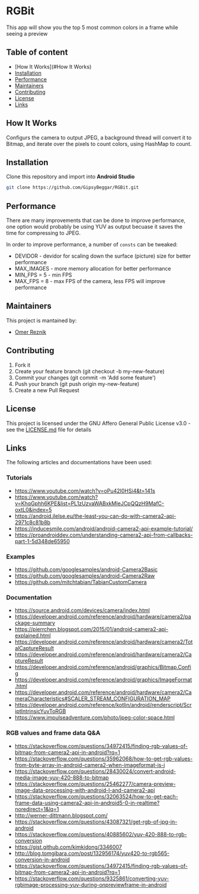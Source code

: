 # RGBit
This app will show you the top 5 most common colors in a frame while seeing a preview


## Table of content
- [How It Works](#How It Works)
- [Installation](#Installation)
- [Performance](#license)
- [Maintainers](#Maintainers)
- [Contributing](#Contributing)
- [License](#license)
- [Links](#links)


## How It Works
Configurs the camera to output JPEG, a background thread will convert it to Bitmap, and iterate over the pixels to count colors, using HashMap to count.


## Installation
Clone this repository and import into **Android Studio**
```bash
git clone https://github.com/GipsyBeggar/RGBit.git
```


## Performance
There are many improvements that can be done to improve performance, one option would probably be using YUV as output becuase it saves the time for compressing to JPEG.

In order to improve performance, a number of `consts` can be tweaked:
- DEVIDOR - devidor for scaling down the surface (picture) size for better performance
- MAX_IMAGES - more memory allocation for better performance
- MIN_FPS = 5 - min FPS
- MAX_FPS = 8 - max FPS of the camera, less FPS will improve performance


## Maintainers
This project is mantained by:
* [Omer Reznik](http://github.com/GipsyBeggar)


## Contributing
1. Fork it
2. Create your feature branch (git checkout -b my-new-feature)
3. Commit your changes (git commit -m 'Add some feature')
4. Push your branch (git push origin my-new-feature)
5. Create a new Pull Request


## License
This project is licensed under the GNU Affero General Public License v3.0 - see the [LICENSE.md](LICENSE.md) file for details


## Links
The following articles and documentations have been used:
### Tutorials
- https://www.youtube.com/watch?v=oPu42I0HSi4&t=141s
- https://www.youtube.com/watch?v=KhqGphh6KPE&list=PL1zUzvaWABxkMIeJCpQQzH9MafC-oxtL0&index=5
- https://android.jlelse.eu/the-least-you-can-do-with-camera2-api-2971c8c81b8b
- https://inducesmile.com/android/android-camera2-api-example-tutorial/
- https://proandroiddev.com/understanding-camera2-api-from-callbacks-part-1-5d348de65950
### Examples
- https://github.com/googlesamples/android-Camera2Basic
- https://github.com/googlesamples/android-Camera2Raw
- https://github.com/mitchtabian/TabianCustomCamera
### Documentation
- https://source.android.com/devices/camera/index.html
- https://developer.android.com/reference/android/hardware/camera2/package-summary
- https://pierrchen.blogspot.com/2015/01/android-camera2-api-explained.html
- https://developer.android.com/reference/android/hardware/camera2/TotalCaptureResult
- https://developer.android.com/reference/android/hardware/camera2/CaptureResult
- https://developer.android.com/reference/android/graphics/Bitmap.Config
- https://developer.android.com/reference/android/graphics/ImageFormat.html
- https://developer.android.com/reference/android/hardware/camera2/CameraCharacteristics#SCALER_STREAM_CONFIGURATION_MAP
- https://developer.android.com/reference/kotlin/android/renderscript/ScriptIntrinsicYuvToRGB
- https://www.impulseadventure.com/photo/jpeg-color-space.html
### RGB values and frame data Q&A
- https://stackoverflow.com/questions/34972415/finding-rgb-values-of-bitmap-from-camera2-api-in-android?rq=1
- https://stackoverflow.com/questions/35962068/how-to-get-rgb-values-from-byte-array-in-android-camera2-when-imageformat-is-j
- https://stackoverflow.com/questions/28430024/convert-android-media-image-yuv-420-888-to-bitmap
- https://stackoverflow.com/questions/25462277/camera-preview-image-data-processing-with-android-l-and-camera2-api
- https://stackoverflow.com/questions/32063524/how-to-get-each-frame-data-using-camera2-api-in-android5-0-in-realtime?noredirect=1&lq=1
- http://werner-dittmann.blogspot.com/
- https://stackoverflow.com/questions/43087321/get-rgb-of-jpg-in-android
- https://stackoverflow.com/questions/40885602/yuv-420-888-to-rgb-conversion
- https://gist.github.com/kimkidong/3346007
- http://blog.tomgibara.com/post/132956174/yuv420-to-rgb565-conversion-in-android
- https://stackoverflow.com/questions/34972415/finding-rgb-values-of-bitmap-from-camera2-api-in-android?rq=1
- https://stackoverflow.com/questions/9325861/converting-yuv-rgbimage-processing-yuv-during-onpreviewframe-in-android

